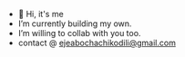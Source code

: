 - 👋 Hi, it's me
- I’m currently building my own.
- I’m willing to collab with you too.
- contact @ ejeabochachikodili@gmail.com
<!---
Charles2k/Charles2k is a ✨ special ✨ repository because its `README.md` (this file) appears on your GitHub profile.
You can click the Preview link to take a look at your changes.
--->
